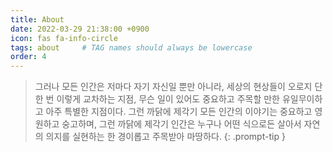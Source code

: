 ```yaml
---
title: About
date: 2022-03-29 21:38:00 +0900
icon: fas fa-info-circle
tags: about     # TAG names should always be lowercase
order: 4
---
```


>그러나 모든 인간은 저마다 자기 자신일 뿐만 아니라, 세상의 현상들이 오로지 단 한 번 이렇게 교차하는 지점, 무슨 일이 있어도 중요하고 주목할 만한 유일무이하고 아주 특별한 지점이다. 그런 까닭에 제각기 모든 인간의 이야기는 중요하고 영원하고 숭고하며, 그런 까닭에 제각기 인간은 누구나 어떤 식으로든 살아서 자연의 의지를 실현하는 한 경이롭고 주목받아 마땅하다.
{: .prompt-tip }

